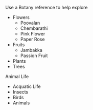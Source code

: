 Use a Botany reference to help explore
- Flowers
	- Poovalan
	- Chembarathi
	- Pink Flower
	- Paper Rose
- Fruits
	- Jambakka
	- Passion Fruit
- Plants
- Trees

Animal Life
- Acquatic Life
- Insects
- Birds
- Animals